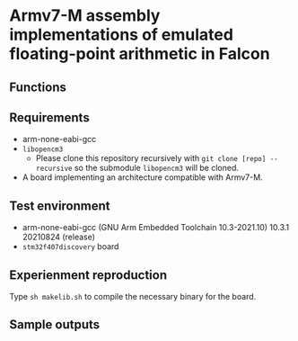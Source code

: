 
# Armv7-M assembly implementations of emulated floating-point arithmetic in Falcon

## Functions

## Requirements
- arm-none-eabi-gcc
- `libopencm3`
    - Please clone this repository recursively with `git clone [repo] --recursive` so the submodule `libopencm3` will be cloned.
- A board implementing an architecture compatible with Armv7-M.

## Test environment
- arm-none-eabi-gcc (GNU Arm Embedded Toolchain 10.3-2021.10) 10.3.1 20210824 (release)
- `stm32f407discovery` board

## Experienment reproduction
Type `sh makelib.sh` to compile the necessary binary for the board.

## Sample outputs

